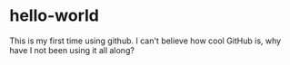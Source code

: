 # hello-world
This is my first time using github. I can't believe how cool GitHub is, why have I not been using it all along?
